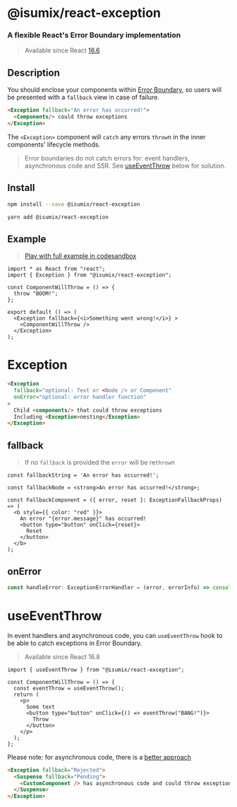 
# @isumix/react-exception

### A flexible React's Error Boundary implementation

> Available since React [16.6](https://reactjs.org/blog/2017/07/26/error-handling-in-react-16.html)

## Description

You should enclose your components within [Error Boundary](https://reactjs.org/docs/error-boundaries.html),
so users will be presented with a `fallback` view in case of failure.

```html
<Exception fallback="An error has occurred!">
  <Components/> could throw exceptions
</Exception>
```

The `<Exception>` component will `catch` any errors `throw`n in the inner components' lifecycle methods.

> Error boundaries do not catch errors for: event handlers, asynchronous code and SSR.
> See [useEventThrow](#useeventthrow) below for solution.

## Install

```sh
npm install --save @isumix/react-exception
```

```sh
yarn add @isumix/react-exception
```

## Example

> [Play with full example in codesandbox](https://codesandbox.io/s/react-exception-9zh48?file=/src/App.tsx)

```tsx
import * as React from "react";
import { Exception } from "@isumix/react-exception";

const ComponentWillThrow = () => {
  throw "BOOM!";
};

export default () => (
  <Exception fallback={<i>Something went wrong!</i>} >
    <ComponentWillThrow />
  </Exception>
);
```

# Exception

```html
<Exception
  fallback="optional: Text or <Node /> or Component"
  onError="optional: error handler function"
>
  Child <components/> that could throw exceptions
  Including <Exception>nesting</Exception>
</Exception>
```

## fallback

> If no `fallback` is provided the `error` will be re`throw`n

```tsx
const fallbackString = 'An error has occurred!';
```
```tsx
const fallbackNode = <strong>An error has occurred!</strong>;
```
```tsx
const FallbackComponent = ({ error, reset }: ExceptionFallbackProps) => (
  <b style={{ color: "red" }}>
    An error "{error.message}" has occurred!
    <button type="button" onClick={reset}>
      Reset
    </button>
  </b>
);
```

## onError

```ts
const handleError: ExceptionErrorHandler = (error, errorInfo) => console.log(error, errorInfo);
```

# useEventThrow

In event handlers and asynchronous code, you can `useEventThrow` hook to be able to catch exceptions in Error Boundary.

> Available since React 16.8

```tsx
import { useEventThrow } from "@isumix/react-exception";

const ComponentWillThrow = () => {
  const eventThrow = useEventThrow();
  return (
    <p>
      Some text
      <button type="button" onClick={() => eventThrow("BANG!")}>
        Throw
      </button>
    </p>
  );
};
```

Please note: for asynchronous code, there is a [better approach](https://www.npmjs.com/package/@isumix/react-suspendable)

```html
<Exception fallback="Rejected">
  <Suspense fallback="Pending">
    <CustomComponent /> has asynchronous code and could throw exceptions
  </Suspense>
</Exception>
```
